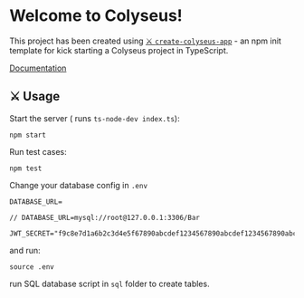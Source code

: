 # Welcome to Colyseus!

This project has been created using [⚔️ `create-colyseus-app`](https://github.com/colyseus/create-colyseus-app/) - an npm init template for kick starting a Colyseus project in TypeScript.

[Documentation](http://docs.colyseus.io/)

## :crossed_swords: Usage

Start the server ( runs `ts-node-dev index.ts`):
```shell
npm start
```

Run test cases:
```shell
npm test
```

Change your database config in `.env` 
```
DATABASE_URL=

// DATABASE_URL=mysql://root@127.0.0.1:3306/Bar

JWT_SECRET="f9c8e7d1a6b2c3d4e5f67890abcdef1234567890abcdef1234567890abcdef12"
```

and run:
```shell
source .env
```

run SQL database script in `sql` folder to create tables.

